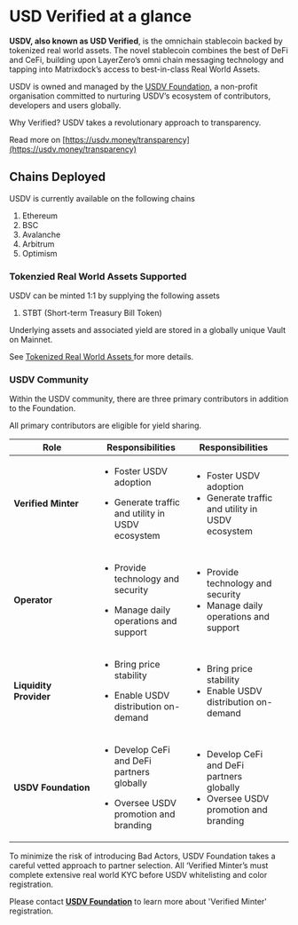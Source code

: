# USD Verified at a glance

**USDV, also known as USD Verified**, is the omnichain stablecoin backed by tokenized real world assets. The novel stablecoin combines the best of DeFi and CeFi, building upon LayerZero’s omni chain messaging technology and tapping into Matrixdock’s access to best-in-class Real World Assets.

USDV is owned and managed by the [USDV Foundation](https://usdv.money/foundation), a non-profit organisation committed to nurturing USDV’s ecosystem of contributors, developers and users globally.

Why Verified? USDV takes a revolutionary approach to transparency.&#x20;

Read more on [https://usdv.money/transparency](https://usdv.money/transparency)

## Chains Deployed

USDV is currently available on the following chains

1. Ethereum
2. BSC
3. Avalanche
4. Arbitrum
5. Optimism

### Tokenzied Real World Assets Supported

USDV can be minted 1:1 by supplying the following assets

1. STBT (Short-term Treasury Bill Token)

Underlying assets and associated yield are stored in a globally unique Vault on Mainnet.&#x20;

See [Tokenized Real World Assets ](vault-assets.md)for more details.

### USDV Community

Within the USDV community, there are three primary contributors in addition to the Foundation.&#x20;

All primary contributors are eligible for yield sharing.

<table><thead><tr><th width="138.33333333333331">Role</th><th>Responsibilities</th><th data-hidden>Responsibilities</th><th data-hidden></th></tr></thead><tbody><tr><td><strong>Verified Minter</strong></td><td><p></p><ul><li>Foster USDV adoption</li></ul><ul><li>Generate traffic and utility in USDV ecosystem</li></ul></td><td><ul><li>Foster USDV adoption</li><li>Generate traffic and utility in USDV ecosystem</li></ul></td><td></td></tr><tr><td><strong>Operator</strong></td><td><p></p><ul><li>Provide technology and security</li></ul><ul><li>Manage daily operations and support</li></ul></td><td><ul><li>Provide technology and security</li><li>Manage daily operations and support</li></ul></td><td></td></tr><tr><td><strong>Liquidity Provider</strong></td><td><p></p><ul><li>Bring price stability</li></ul><ul><li>Enable USDV distribution on-demand</li></ul></td><td><ul><li>Bring price stability</li><li>Enable USDV distribution on-demand</li></ul></td><td></td></tr><tr><td><strong>USDV</strong> <strong>Foundation</strong></td><td><p></p><ul><li>Develop CeFi and DeFi partners globally</li></ul><ul><li>Oversee USDV promotion and branding</li></ul></td><td><ul><li>Develop CeFi and DeFi partners globally</li><li>Oversee USDV promotion and branding</li></ul></td><td></td></tr></tbody></table>

To minimize the risk of introducing Bad Actors, USDV Foundation takes a careful vetted approach to partner selection. All ‘Verified Minter’s must complete extensive real world KYC before USDV whitelisting and color registration.

Please contact [**USDV Foundation**](http://127.0.0.1:5000/u/a9Efm1ynNIXzG0fwfhnv3SQHKyL2) to learn more about 'Verified Minter' registration.
